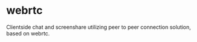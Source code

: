# webrtc
Clientside chat and screenshare utilizing peer to peer connection solution,
based on webrtc.
